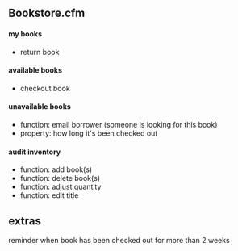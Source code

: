 Bookstore.cfm
---------------------
#### my books
- return book

#### available books
- checkout book

#### unavailable books
- function: email borrower (someone is looking for this book)
- property: how long it's been checked out

#### audit inventory
- function: add book(s)
- function: delete book(s)
- function: adjust quantity
- function: edit title

extras
---------------------
reminder when book has been checked out for more than 2 weeks

